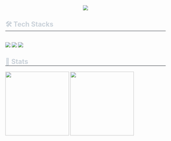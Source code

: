 <div align= "center">
    <img src="https://capsule-render.vercel.app/api?type=waving&color=gradient&height=120&text=⋆%20⁺%20%20₊%20⋆%20minyoy%20.%20⋆%20⁺%20%20₊%20⋆&animation=&fontColor=ffffff&fontSize=40" />
    </div>
    <div style="text-align: left;">
    <h2 style="border-bottom: 1px solid #21262d; color: #c9d1d9;"> 🛠️ Tech Stacks </h2> <br> 
    <div style="margin: ; text-align: left;" "text-align: left;"> <img src="https://img.shields.io/badge/Django-092E20?style=for-the-badge&logo=Django&logoColor=white">
          <img src="https://img.shields.io/badge/Swift-F05138?style=for-the-badge&logo=Swift&logoColor=white">
          <img src="https://img.shields.io/badge/React-61DAFB?style=for-the-badge&logo=React&logoColor=white">
          </div>
    </div>
    <div style="text-align: left;"> 
    <h2 style="border-bottom: 1px solid #21262d; color: #c9d1d9;"> 🏅 Stats </h2> 
      <div style="text-align: left;"> 
        <img src="https://github-readme-stats.vercel.app/api?username=minyoy&bg_color=180,000000,&title_color=000000&text_color=000000" height="200"/> 
        <img src="https://github-readme-stats.vercel.app/api/top-langs/?username=minyoy&layout=compact&bg_color=180,000000,&title_color=000000&text_color=000000" height="200"/> 
      </div> 
    </div>
    
